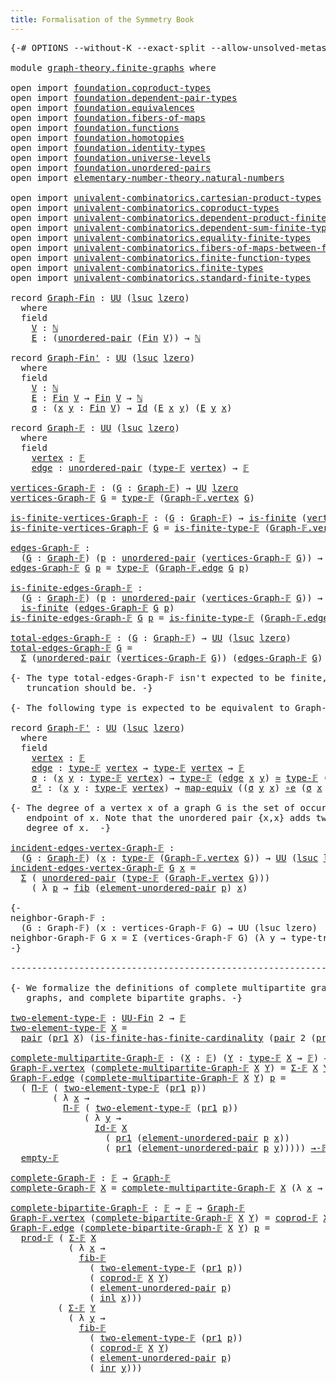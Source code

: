 ```yaml
---
title: Formalisation of the Symmetry Book
---
```


<pre class="Agda"><a id="60" class="Symbol">{-#</a> <a id="64" class="Keyword">OPTIONS</a> <a id="72" class="Pragma">--without-K</a> <a id="84" class="Pragma">--exact-split</a> <a id="98" class="Pragma">--allow-unsolved-metas</a> <a id="121" class="Symbol">#-}</a>

<a id="126" class="Keyword">module</a> <a id="133" href="graph-theory.finite-graphs.html" class="Module">graph-theory.finite-graphs</a> <a id="160" class="Keyword">where</a>

<a id="167" class="Keyword">open</a> <a id="172" class="Keyword">import</a> <a id="179" href="foundation.coproduct-types.html" class="Module">foundation.coproduct-types</a>
<a id="206" class="Keyword">open</a> <a id="211" class="Keyword">import</a> <a id="218" href="foundation.dependent-pair-types.html" class="Module">foundation.dependent-pair-types</a>
<a id="250" class="Keyword">open</a> <a id="255" class="Keyword">import</a> <a id="262" href="foundation.equivalences.html" class="Module">foundation.equivalences</a>
<a id="286" class="Keyword">open</a> <a id="291" class="Keyword">import</a> <a id="298" href="foundation.fibers-of-maps.html" class="Module">foundation.fibers-of-maps</a>
<a id="324" class="Keyword">open</a> <a id="329" class="Keyword">import</a> <a id="336" href="foundation.functions.html" class="Module">foundation.functions</a>
<a id="357" class="Keyword">open</a> <a id="362" class="Keyword">import</a> <a id="369" href="foundation.homotopies.html" class="Module">foundation.homotopies</a>
<a id="391" class="Keyword">open</a> <a id="396" class="Keyword">import</a> <a id="403" href="foundation.identity-types.html" class="Module">foundation.identity-types</a>
<a id="429" class="Keyword">open</a> <a id="434" class="Keyword">import</a> <a id="441" href="foundation.universe-levels.html" class="Module">foundation.universe-levels</a>
<a id="468" class="Keyword">open</a> <a id="473" class="Keyword">import</a> <a id="480" href="foundation.unordered-pairs.html" class="Module">foundation.unordered-pairs</a>
<a id="507" class="Keyword">open</a> <a id="512" class="Keyword">import</a> <a id="519" href="elementary-number-theory.natural-numbers.html" class="Module">elementary-number-theory.natural-numbers</a>

<a id="561" class="Keyword">open</a> <a id="566" class="Keyword">import</a> <a id="573" href="univalent-combinatorics.cartesian-product-types.html" class="Module">univalent-combinatorics.cartesian-product-types</a>
<a id="621" class="Keyword">open</a> <a id="626" class="Keyword">import</a> <a id="633" href="univalent-combinatorics.coproduct-types.html" class="Module">univalent-combinatorics.coproduct-types</a>
<a id="673" class="Keyword">open</a> <a id="678" class="Keyword">import</a> <a id="685" href="univalent-combinatorics.dependent-product-finite-types.html" class="Module">univalent-combinatorics.dependent-product-finite-types</a>
<a id="740" class="Keyword">open</a> <a id="745" class="Keyword">import</a> <a id="752" href="univalent-combinatorics.dependent-sum-finite-types.html" class="Module">univalent-combinatorics.dependent-sum-finite-types</a>
<a id="803" class="Keyword">open</a> <a id="808" class="Keyword">import</a> <a id="815" href="univalent-combinatorics.equality-finite-types.html" class="Module">univalent-combinatorics.equality-finite-types</a>
<a id="861" class="Keyword">open</a> <a id="866" class="Keyword">import</a> <a id="873" href="univalent-combinatorics.fibers-of-maps-between-finite-types.html" class="Module">univalent-combinatorics.fibers-of-maps-between-finite-types</a>
<a id="933" class="Keyword">open</a> <a id="938" class="Keyword">import</a> <a id="945" href="univalent-combinatorics.finite-function-types.html" class="Module">univalent-combinatorics.finite-function-types</a>
<a id="991" class="Keyword">open</a> <a id="996" class="Keyword">import</a> <a id="1003" href="univalent-combinatorics.finite-types.html" class="Module">univalent-combinatorics.finite-types</a>
<a id="1040" class="Keyword">open</a> <a id="1045" class="Keyword">import</a> <a id="1052" href="univalent-combinatorics.standard-finite-types.html" class="Module">univalent-combinatorics.standard-finite-types</a>

<a id="1099" class="Keyword">record</a> <a id="Graph-Fin"></a><a id="1106" href="graph-theory.finite-graphs.html#1106" class="Record">Graph-Fin</a> <a id="1116" class="Symbol">:</a> <a id="1118" href="foundation-core.universe-levels.html#222" class="Primitive">UU</a> <a id="1121" class="Symbol">(</a><a id="1122" href="Agda.Primitive.html#780" class="Primitive">lsuc</a> <a id="1127" href="Agda.Primitive.html#764" class="Primitive">lzero</a><a id="1132" class="Symbol">)</a>
  <a id="1136" class="Keyword">where</a>
  <a id="1144" class="Keyword">field</a>
    <a id="Graph-Fin.V"></a><a id="1154" href="graph-theory.finite-graphs.html#1154" class="Field">V</a> <a id="1156" class="Symbol">:</a> <a id="1158" href="elementary-number-theory.natural-numbers.html#1444" class="Datatype">ℕ</a>
    <a id="Graph-Fin.E"></a><a id="1164" href="graph-theory.finite-graphs.html#1164" class="Field">E</a> <a id="1166" class="Symbol">:</a> <a id="1168" class="Symbol">(</a><a id="1169" href="foundation.unordered-pairs.html#2321" class="Function">unordered-pair</a> <a id="1184" class="Symbol">(</a><a id="1185" href="univalent-combinatorics.standard-finite-types.html#2072" class="Function">Fin</a> <a id="1189" href="graph-theory.finite-graphs.html#1154" class="Field">V</a><a id="1190" class="Symbol">))</a> <a id="1193" class="Symbol">→</a> <a id="1195" href="elementary-number-theory.natural-numbers.html#1444" class="Datatype">ℕ</a>

<a id="1198" class="Keyword">record</a> <a id="Graph-Fin&#39;"></a><a id="1205" href="graph-theory.finite-graphs.html#1205" class="Record">Graph-Fin&#39;</a> <a id="1216" class="Symbol">:</a> <a id="1218" href="foundation-core.universe-levels.html#222" class="Primitive">UU</a> <a id="1221" class="Symbol">(</a><a id="1222" href="Agda.Primitive.html#780" class="Primitive">lsuc</a> <a id="1227" href="Agda.Primitive.html#764" class="Primitive">lzero</a><a id="1232" class="Symbol">)</a>
  <a id="1236" class="Keyword">where</a>
  <a id="1244" class="Keyword">field</a>
    <a id="Graph-Fin&#39;.V"></a><a id="1254" href="graph-theory.finite-graphs.html#1254" class="Field">V</a> <a id="1256" class="Symbol">:</a> <a id="1258" href="elementary-number-theory.natural-numbers.html#1444" class="Datatype">ℕ</a>
    <a id="Graph-Fin&#39;.E"></a><a id="1264" href="graph-theory.finite-graphs.html#1264" class="Field">E</a> <a id="1266" class="Symbol">:</a> <a id="1268" href="univalent-combinatorics.standard-finite-types.html#2072" class="Function">Fin</a> <a id="1272" href="graph-theory.finite-graphs.html#1254" class="Field">V</a> <a id="1274" class="Symbol">→</a> <a id="1276" href="univalent-combinatorics.standard-finite-types.html#2072" class="Function">Fin</a> <a id="1280" href="graph-theory.finite-graphs.html#1254" class="Field">V</a> <a id="1282" class="Symbol">→</a> <a id="1284" href="elementary-number-theory.natural-numbers.html#1444" class="Datatype">ℕ</a>
    <a id="Graph-Fin&#39;.σ"></a><a id="1290" href="graph-theory.finite-graphs.html#1290" class="Field">σ</a> <a id="1292" class="Symbol">:</a> <a id="1294" class="Symbol">(</a><a id="1295" href="graph-theory.finite-graphs.html#1295" class="Bound">x</a> <a id="1297" href="graph-theory.finite-graphs.html#1297" class="Bound">y</a> <a id="1299" class="Symbol">:</a> <a id="1301" href="univalent-combinatorics.standard-finite-types.html#2072" class="Function">Fin</a> <a id="1305" href="graph-theory.finite-graphs.html#1254" class="Field">V</a><a id="1306" class="Symbol">)</a> <a id="1308" class="Symbol">→</a> <a id="1310" href="foundation-core.identity-types.html#641" class="Datatype">Id</a> <a id="1313" class="Symbol">(</a><a id="1314" href="graph-theory.finite-graphs.html#1264" class="Field">E</a> <a id="1316" href="graph-theory.finite-graphs.html#1295" class="Bound">x</a> <a id="1318" href="graph-theory.finite-graphs.html#1297" class="Bound">y</a><a id="1319" class="Symbol">)</a> <a id="1321" class="Symbol">(</a><a id="1322" href="graph-theory.finite-graphs.html#1264" class="Field">E</a> <a id="1324" href="graph-theory.finite-graphs.html#1297" class="Bound">y</a> <a id="1326" href="graph-theory.finite-graphs.html#1295" class="Bound">x</a><a id="1327" class="Symbol">)</a>

<a id="1330" class="Keyword">record</a> <a id="Graph-𝔽"></a><a id="1337" href="graph-theory.finite-graphs.html#1337" class="Record">Graph-𝔽</a> <a id="1345" class="Symbol">:</a> <a id="1347" href="foundation-core.universe-levels.html#222" class="Primitive">UU</a> <a id="1350" class="Symbol">(</a><a id="1351" href="Agda.Primitive.html#780" class="Primitive">lsuc</a> <a id="1356" href="Agda.Primitive.html#764" class="Primitive">lzero</a><a id="1361" class="Symbol">)</a>
  <a id="1365" class="Keyword">where</a>
  <a id="1373" class="Keyword">field</a>
    <a id="Graph-𝔽.vertex"></a><a id="1383" href="graph-theory.finite-graphs.html#1383" class="Field">vertex</a> <a id="1390" class="Symbol">:</a> <a id="1392" href="univalent-combinatorics.finite-types.html#4042" class="Function">𝔽</a>
    <a id="Graph-𝔽.edge"></a><a id="1398" href="graph-theory.finite-graphs.html#1398" class="Field">edge</a> <a id="1403" class="Symbol">:</a> <a id="1405" href="foundation.unordered-pairs.html#2321" class="Function">unordered-pair</a> <a id="1420" class="Symbol">(</a><a id="1421" href="univalent-combinatorics.finite-types.html#4090" class="Function">type-𝔽</a> <a id="1428" href="graph-theory.finite-graphs.html#1383" class="Field">vertex</a><a id="1434" class="Symbol">)</a> <a id="1436" class="Symbol">→</a> <a id="1438" href="univalent-combinatorics.finite-types.html#4042" class="Function">𝔽</a>

<a id="vertices-Graph-𝔽"></a><a id="1441" href="graph-theory.finite-graphs.html#1441" class="Function">vertices-Graph-𝔽</a> <a id="1458" class="Symbol">:</a> <a id="1460" class="Symbol">(</a><a id="1461" href="graph-theory.finite-graphs.html#1461" class="Bound">G</a> <a id="1463" class="Symbol">:</a> <a id="1465" href="graph-theory.finite-graphs.html#1337" class="Record">Graph-𝔽</a><a id="1472" class="Symbol">)</a> <a id="1474" class="Symbol">→</a> <a id="1476" href="foundation-core.universe-levels.html#222" class="Primitive">UU</a> <a id="1479" href="Agda.Primitive.html#764" class="Primitive">lzero</a>
<a id="1485" href="graph-theory.finite-graphs.html#1441" class="Function">vertices-Graph-𝔽</a> <a id="1502" href="graph-theory.finite-graphs.html#1502" class="Bound">G</a> <a id="1504" class="Symbol">=</a> <a id="1506" href="univalent-combinatorics.finite-types.html#4090" class="Function">type-𝔽</a> <a id="1513" class="Symbol">(</a><a id="1514" href="graph-theory.finite-graphs.html#1383" class="Field">Graph-𝔽.vertex</a> <a id="1529" href="graph-theory.finite-graphs.html#1502" class="Bound">G</a><a id="1530" class="Symbol">)</a>

<a id="is-finite-vertices-Graph-𝔽"></a><a id="1533" href="graph-theory.finite-graphs.html#1533" class="Function">is-finite-vertices-Graph-𝔽</a> <a id="1560" class="Symbol">:</a> <a id="1562" class="Symbol">(</a><a id="1563" href="graph-theory.finite-graphs.html#1563" class="Bound">G</a> <a id="1565" class="Symbol">:</a> <a id="1567" href="graph-theory.finite-graphs.html#1337" class="Record">Graph-𝔽</a><a id="1574" class="Symbol">)</a> <a id="1576" class="Symbol">→</a> <a id="1578" href="univalent-combinatorics.finite-types.html#3651" class="Function">is-finite</a> <a id="1588" class="Symbol">(</a><a id="1589" href="graph-theory.finite-graphs.html#1441" class="Function">vertices-Graph-𝔽</a> <a id="1606" href="graph-theory.finite-graphs.html#1563" class="Bound">G</a><a id="1607" class="Symbol">)</a>
<a id="1609" href="graph-theory.finite-graphs.html#1533" class="Function">is-finite-vertices-Graph-𝔽</a> <a id="1636" href="graph-theory.finite-graphs.html#1636" class="Bound">G</a> <a id="1638" class="Symbol">=</a> <a id="1640" href="univalent-combinatorics.finite-types.html#4141" class="Function">is-finite-type-𝔽</a> <a id="1657" class="Symbol">(</a><a id="1658" href="graph-theory.finite-graphs.html#1383" class="Field">Graph-𝔽.vertex</a> <a id="1673" href="graph-theory.finite-graphs.html#1636" class="Bound">G</a><a id="1674" class="Symbol">)</a>

<a id="edges-Graph-𝔽"></a><a id="1677" href="graph-theory.finite-graphs.html#1677" class="Function">edges-Graph-𝔽</a> <a id="1691" class="Symbol">:</a>
  <a id="1695" class="Symbol">(</a><a id="1696" href="graph-theory.finite-graphs.html#1696" class="Bound">G</a> <a id="1698" class="Symbol">:</a> <a id="1700" href="graph-theory.finite-graphs.html#1337" class="Record">Graph-𝔽</a><a id="1707" class="Symbol">)</a> <a id="1709" class="Symbol">(</a><a id="1710" href="graph-theory.finite-graphs.html#1710" class="Bound">p</a> <a id="1712" class="Symbol">:</a> <a id="1714" href="foundation.unordered-pairs.html#2321" class="Function">unordered-pair</a> <a id="1729" class="Symbol">(</a><a id="1730" href="graph-theory.finite-graphs.html#1441" class="Function">vertices-Graph-𝔽</a> <a id="1747" href="graph-theory.finite-graphs.html#1696" class="Bound">G</a><a id="1748" class="Symbol">))</a> <a id="1751" class="Symbol">→</a> <a id="1753" href="foundation-core.universe-levels.html#222" class="Primitive">UU</a> <a id="1756" href="Agda.Primitive.html#764" class="Primitive">lzero</a>
<a id="1762" href="graph-theory.finite-graphs.html#1677" class="Function">edges-Graph-𝔽</a> <a id="1776" href="graph-theory.finite-graphs.html#1776" class="Bound">G</a> <a id="1778" href="graph-theory.finite-graphs.html#1778" class="Bound">p</a> <a id="1780" class="Symbol">=</a> <a id="1782" href="univalent-combinatorics.finite-types.html#4090" class="Function">type-𝔽</a> <a id="1789" class="Symbol">(</a><a id="1790" href="graph-theory.finite-graphs.html#1398" class="Field">Graph-𝔽.edge</a> <a id="1803" href="graph-theory.finite-graphs.html#1776" class="Bound">G</a> <a id="1805" href="graph-theory.finite-graphs.html#1778" class="Bound">p</a><a id="1806" class="Symbol">)</a>

<a id="is-finite-edges-Graph-𝔽"></a><a id="1809" href="graph-theory.finite-graphs.html#1809" class="Function">is-finite-edges-Graph-𝔽</a> <a id="1833" class="Symbol">:</a>
  <a id="1837" class="Symbol">(</a><a id="1838" href="graph-theory.finite-graphs.html#1838" class="Bound">G</a> <a id="1840" class="Symbol">:</a> <a id="1842" href="graph-theory.finite-graphs.html#1337" class="Record">Graph-𝔽</a><a id="1849" class="Symbol">)</a> <a id="1851" class="Symbol">(</a><a id="1852" href="graph-theory.finite-graphs.html#1852" class="Bound">p</a> <a id="1854" class="Symbol">:</a> <a id="1856" href="foundation.unordered-pairs.html#2321" class="Function">unordered-pair</a> <a id="1871" class="Symbol">(</a><a id="1872" href="graph-theory.finite-graphs.html#1441" class="Function">vertices-Graph-𝔽</a> <a id="1889" href="graph-theory.finite-graphs.html#1838" class="Bound">G</a><a id="1890" class="Symbol">))</a> <a id="1893" class="Symbol">→</a>
  <a id="1897" href="univalent-combinatorics.finite-types.html#3651" class="Function">is-finite</a> <a id="1907" class="Symbol">(</a><a id="1908" href="graph-theory.finite-graphs.html#1677" class="Function">edges-Graph-𝔽</a> <a id="1922" href="graph-theory.finite-graphs.html#1838" class="Bound">G</a> <a id="1924" href="graph-theory.finite-graphs.html#1852" class="Bound">p</a><a id="1925" class="Symbol">)</a>
<a id="1927" href="graph-theory.finite-graphs.html#1809" class="Function">is-finite-edges-Graph-𝔽</a> <a id="1951" href="graph-theory.finite-graphs.html#1951" class="Bound">G</a> <a id="1953" href="graph-theory.finite-graphs.html#1953" class="Bound">p</a> <a id="1955" class="Symbol">=</a> <a id="1957" href="univalent-combinatorics.finite-types.html#4141" class="Function">is-finite-type-𝔽</a> <a id="1974" class="Symbol">(</a><a id="1975" href="graph-theory.finite-graphs.html#1398" class="Field">Graph-𝔽.edge</a> <a id="1988" href="graph-theory.finite-graphs.html#1951" class="Bound">G</a> <a id="1990" href="graph-theory.finite-graphs.html#1953" class="Bound">p</a><a id="1991" class="Symbol">)</a>

<a id="total-edges-Graph-𝔽"></a><a id="1994" href="graph-theory.finite-graphs.html#1994" class="Function">total-edges-Graph-𝔽</a> <a id="2014" class="Symbol">:</a> <a id="2016" class="Symbol">(</a><a id="2017" href="graph-theory.finite-graphs.html#2017" class="Bound">G</a> <a id="2019" class="Symbol">:</a> <a id="2021" href="graph-theory.finite-graphs.html#1337" class="Record">Graph-𝔽</a><a id="2028" class="Symbol">)</a> <a id="2030" class="Symbol">→</a> <a id="2032" href="foundation-core.universe-levels.html#222" class="Primitive">UU</a> <a id="2035" class="Symbol">(</a><a id="2036" href="Agda.Primitive.html#780" class="Primitive">lsuc</a> <a id="2041" href="Agda.Primitive.html#764" class="Primitive">lzero</a><a id="2046" class="Symbol">)</a>
<a id="2048" href="graph-theory.finite-graphs.html#1994" class="Function">total-edges-Graph-𝔽</a> <a id="2068" href="graph-theory.finite-graphs.html#2068" class="Bound">G</a> <a id="2070" class="Symbol">=</a>
  <a id="2074" href="foundation-core.dependent-pair-types.html#502" class="Record">Σ</a> <a id="2076" class="Symbol">(</a><a id="2077" href="foundation.unordered-pairs.html#2321" class="Function">unordered-pair</a> <a id="2092" class="Symbol">(</a><a id="2093" href="graph-theory.finite-graphs.html#1441" class="Function">vertices-Graph-𝔽</a> <a id="2110" href="graph-theory.finite-graphs.html#2068" class="Bound">G</a><a id="2111" class="Symbol">))</a> <a id="2114" class="Symbol">(</a><a id="2115" href="graph-theory.finite-graphs.html#1677" class="Function">edges-Graph-𝔽</a> <a id="2129" href="graph-theory.finite-graphs.html#2068" class="Bound">G</a><a id="2130" class="Symbol">)</a>

<a id="2133" class="Comment">{- The type total-edges-Graph-𝔽 isn&#39;t expected to be finite, but its set
   truncation should be. -}</a>

<a id="2235" class="Comment">{- The following type is expected to be equivalent to Graph-𝔽 -}</a>

<a id="2301" class="Keyword">record</a> <a id="Graph-𝔽&#39;"></a><a id="2308" href="graph-theory.finite-graphs.html#2308" class="Record">Graph-𝔽&#39;</a> <a id="2317" class="Symbol">:</a> <a id="2319" href="foundation-core.universe-levels.html#222" class="Primitive">UU</a> <a id="2322" class="Symbol">(</a><a id="2323" href="Agda.Primitive.html#780" class="Primitive">lsuc</a> <a id="2328" href="Agda.Primitive.html#764" class="Primitive">lzero</a><a id="2333" class="Symbol">)</a>
  <a id="2337" class="Keyword">where</a>
  <a id="2345" class="Keyword">field</a>
    <a id="Graph-𝔽&#39;.vertex"></a><a id="2355" href="graph-theory.finite-graphs.html#2355" class="Field">vertex</a> <a id="2362" class="Symbol">:</a> <a id="2364" href="univalent-combinatorics.finite-types.html#4042" class="Function">𝔽</a>
    <a id="Graph-𝔽&#39;.edge"></a><a id="2370" href="graph-theory.finite-graphs.html#2370" class="Field">edge</a> <a id="2375" class="Symbol">:</a> <a id="2377" href="univalent-combinatorics.finite-types.html#4090" class="Function">type-𝔽</a> <a id="2384" href="graph-theory.finite-graphs.html#2355" class="Field">vertex</a> <a id="2391" class="Symbol">→</a> <a id="2393" href="univalent-combinatorics.finite-types.html#4090" class="Function">type-𝔽</a> <a id="2400" href="graph-theory.finite-graphs.html#2355" class="Field">vertex</a> <a id="2407" class="Symbol">→</a> <a id="2409" href="univalent-combinatorics.finite-types.html#4042" class="Function">𝔽</a>
    <a id="Graph-𝔽&#39;.σ"></a><a id="2415" href="graph-theory.finite-graphs.html#2415" class="Field">σ</a> <a id="2417" class="Symbol">:</a> <a id="2419" class="Symbol">(</a><a id="2420" href="graph-theory.finite-graphs.html#2420" class="Bound">x</a> <a id="2422" href="graph-theory.finite-graphs.html#2422" class="Bound">y</a> <a id="2424" class="Symbol">:</a> <a id="2426" href="univalent-combinatorics.finite-types.html#4090" class="Function">type-𝔽</a> <a id="2433" href="graph-theory.finite-graphs.html#2355" class="Field">vertex</a><a id="2439" class="Symbol">)</a> <a id="2441" class="Symbol">→</a> <a id="2443" href="univalent-combinatorics.finite-types.html#4090" class="Function">type-𝔽</a> <a id="2450" class="Symbol">(</a><a id="2451" href="graph-theory.finite-graphs.html#2370" class="Field">edge</a> <a id="2456" href="graph-theory.finite-graphs.html#2420" class="Bound">x</a> <a id="2458" href="graph-theory.finite-graphs.html#2422" class="Bound">y</a><a id="2459" class="Symbol">)</a> <a id="2461" href="foundation-core.equivalences.html#1607" class="Function Operator">≃</a> <a id="2463" href="univalent-combinatorics.finite-types.html#4090" class="Function">type-𝔽</a> <a id="2470" class="Symbol">(</a><a id="2471" href="graph-theory.finite-graphs.html#2370" class="Field">edge</a> <a id="2476" href="graph-theory.finite-graphs.html#2422" class="Bound">y</a> <a id="2478" href="graph-theory.finite-graphs.html#2420" class="Bound">x</a><a id="2479" class="Symbol">)</a>
    <a id="Graph-𝔽&#39;.σ²"></a><a id="2485" href="graph-theory.finite-graphs.html#2485" class="Field">σ²</a> <a id="2488" class="Symbol">:</a> <a id="2490" class="Symbol">(</a><a id="2491" href="graph-theory.finite-graphs.html#2491" class="Bound">x</a> <a id="2493" href="graph-theory.finite-graphs.html#2493" class="Bound">y</a> <a id="2495" class="Symbol">:</a> <a id="2497" href="univalent-combinatorics.finite-types.html#4090" class="Function">type-𝔽</a> <a id="2504" href="graph-theory.finite-graphs.html#2355" class="Field">vertex</a><a id="2510" class="Symbol">)</a> <a id="2512" class="Symbol">→</a> <a id="2514" href="foundation-core.equivalences.html#1807" class="Function">map-equiv</a> <a id="2524" class="Symbol">((</a><a id="2526" href="graph-theory.finite-graphs.html#2415" class="Field">σ</a> <a id="2528" href="graph-theory.finite-graphs.html#2493" class="Bound">y</a> <a id="2530" href="graph-theory.finite-graphs.html#2491" class="Bound">x</a><a id="2531" class="Symbol">)</a> <a id="2533" href="foundation-core.equivalences.html#7843" class="Function Operator">∘e</a> <a id="2536" class="Symbol">(</a><a id="2537" href="graph-theory.finite-graphs.html#2415" class="Field">σ</a> <a id="2539" href="graph-theory.finite-graphs.html#2491" class="Bound">x</a> <a id="2541" href="graph-theory.finite-graphs.html#2493" class="Bound">y</a><a id="2542" class="Symbol">))</a> <a id="2545" href="foundation-core.homotopies.html#467" class="Function Operator">~</a> <a id="2547" href="foundation-core.functions.html#309" class="Function">id</a>

<a id="2551" class="Comment">{- The degree of a vertex x of a graph G is the set of occurences of x as an
   endpoint of x. Note that the unordered pair {x,x} adds two elements to the
   degree of x.  -}</a>

<a id="incident-edges-vertex-Graph-𝔽"></a><a id="2727" href="graph-theory.finite-graphs.html#2727" class="Function">incident-edges-vertex-Graph-𝔽</a> <a id="2757" class="Symbol">:</a>
  <a id="2761" class="Symbol">(</a><a id="2762" href="graph-theory.finite-graphs.html#2762" class="Bound">G</a> <a id="2764" class="Symbol">:</a> <a id="2766" href="graph-theory.finite-graphs.html#1337" class="Record">Graph-𝔽</a><a id="2773" class="Symbol">)</a> <a id="2775" class="Symbol">(</a><a id="2776" href="graph-theory.finite-graphs.html#2776" class="Bound">x</a> <a id="2778" class="Symbol">:</a> <a id="2780" href="univalent-combinatorics.finite-types.html#4090" class="Function">type-𝔽</a> <a id="2787" class="Symbol">(</a><a id="2788" href="graph-theory.finite-graphs.html#1383" class="Field">Graph-𝔽.vertex</a> <a id="2803" href="graph-theory.finite-graphs.html#2762" class="Bound">G</a><a id="2804" class="Symbol">))</a> <a id="2807" class="Symbol">→</a> <a id="2809" href="foundation-core.universe-levels.html#222" class="Primitive">UU</a> <a id="2812" class="Symbol">(</a><a id="2813" href="Agda.Primitive.html#780" class="Primitive">lsuc</a> <a id="2818" href="Agda.Primitive.html#764" class="Primitive">lzero</a><a id="2823" class="Symbol">)</a>
<a id="2825" href="graph-theory.finite-graphs.html#2727" class="Function">incident-edges-vertex-Graph-𝔽</a> <a id="2855" href="graph-theory.finite-graphs.html#2855" class="Bound">G</a> <a id="2857" href="graph-theory.finite-graphs.html#2857" class="Bound">x</a> <a id="2859" class="Symbol">=</a>
  <a id="2863" href="foundation-core.dependent-pair-types.html#502" class="Record">Σ</a> <a id="2865" class="Symbol">(</a> <a id="2867" href="foundation.unordered-pairs.html#2321" class="Function">unordered-pair</a> <a id="2882" class="Symbol">(</a><a id="2883" href="univalent-combinatorics.finite-types.html#4090" class="Function">type-𝔽</a> <a id="2890" class="Symbol">(</a><a id="2891" href="graph-theory.finite-graphs.html#1383" class="Field">Graph-𝔽.vertex</a> <a id="2906" href="graph-theory.finite-graphs.html#2855" class="Bound">G</a><a id="2907" class="Symbol">)))</a>
    <a id="2915" class="Symbol">(</a> <a id="2917" class="Symbol">λ</a> <a id="2919" href="graph-theory.finite-graphs.html#2919" class="Bound">p</a> <a id="2921" class="Symbol">→</a> <a id="2923" href="foundation-core.fibers-of-maps.html#928" class="Function">fib</a> <a id="2927" class="Symbol">(</a><a id="2928" href="foundation.unordered-pairs.html#3364" class="Function">element-unordered-pair</a> <a id="2951" href="graph-theory.finite-graphs.html#2919" class="Bound">p</a><a id="2952" class="Symbol">)</a> <a id="2954" href="graph-theory.finite-graphs.html#2857" class="Bound">x</a><a id="2955" class="Symbol">)</a>

<a id="2958" class="Comment">{-
neighbor-Graph-𝔽 :
  (G : Graph-𝔽) (x : vertices-Graph-𝔽 G) → UU (lsuc lzero)
neighbor-Graph-𝔽 G x = Σ (vertices-Graph-𝔽 G) (λ y → type-trunc-Prop {!!})
-}</a>

<a id="3118" class="Comment">--------------------------------------------------------------------------------</a>

<a id="3200" class="Comment">{- We formalize the definitions of complete multipartite graphs, complete
   graphs, and complete bipartite graphs. -}</a>

<a id="two-element-type-𝔽"></a><a id="3320" href="graph-theory.finite-graphs.html#3320" class="Function">two-element-type-𝔽</a> <a id="3339" class="Symbol">:</a> <a id="3341" href="univalent-combinatorics.finite-types.html#4997" class="Function">UU-Fin</a> <a id="3348" class="Number">2</a> <a id="3350" class="Symbol">→</a> <a id="3352" href="univalent-combinatorics.finite-types.html#4042" class="Function">𝔽</a>
<a id="3354" href="graph-theory.finite-graphs.html#3320" class="Function">two-element-type-𝔽</a> <a id="3373" href="graph-theory.finite-graphs.html#3373" class="Bound">X</a> <a id="3375" class="Symbol">=</a>
  <a id="3379" href="foundation-core.dependent-pair-types.html#575" class="InductiveConstructor">pair</a> <a id="3384" class="Symbol">(</a><a id="3385" href="foundation-core.dependent-pair-types.html#592" class="Field">pr1</a> <a id="3389" href="graph-theory.finite-graphs.html#3373" class="Bound">X</a><a id="3390" class="Symbol">)</a> <a id="3392" class="Symbol">(</a><a id="3393" href="univalent-combinatorics.finite-types.html#11242" class="Function">is-finite-has-finite-cardinality</a> <a id="3426" class="Symbol">(</a><a id="3427" href="foundation-core.dependent-pair-types.html#575" class="InductiveConstructor">pair</a> <a id="3432" class="Number">2</a> <a id="3434" class="Symbol">(</a><a id="3435" href="foundation-core.dependent-pair-types.html#604" class="Field">pr2</a> <a id="3439" href="graph-theory.finite-graphs.html#3373" class="Bound">X</a><a id="3440" class="Symbol">)))</a>

<a id="complete-multipartite-Graph-𝔽"></a><a id="3445" href="graph-theory.finite-graphs.html#3445" class="Function">complete-multipartite-Graph-𝔽</a> <a id="3475" class="Symbol">:</a> <a id="3477" class="Symbol">(</a><a id="3478" href="graph-theory.finite-graphs.html#3478" class="Bound">X</a> <a id="3480" class="Symbol">:</a> <a id="3482" href="univalent-combinatorics.finite-types.html#4042" class="Function">𝔽</a><a id="3483" class="Symbol">)</a> <a id="3485" class="Symbol">(</a><a id="3486" href="graph-theory.finite-graphs.html#3486" class="Bound">Y</a> <a id="3488" class="Symbol">:</a> <a id="3490" href="univalent-combinatorics.finite-types.html#4090" class="Function">type-𝔽</a> <a id="3497" href="graph-theory.finite-graphs.html#3478" class="Bound">X</a> <a id="3499" class="Symbol">→</a> <a id="3501" href="univalent-combinatorics.finite-types.html#4042" class="Function">𝔽</a><a id="3502" class="Symbol">)</a> <a id="3504" class="Symbol">→</a> <a id="3506" href="graph-theory.finite-graphs.html#1337" class="Record">Graph-𝔽</a>
<a id="3514" href="graph-theory.finite-graphs.html#1383" class="Field">Graph-𝔽.vertex</a> <a id="3529" class="Symbol">(</a><a id="3530" href="graph-theory.finite-graphs.html#3445" class="Function">complete-multipartite-Graph-𝔽</a> <a id="3560" href="graph-theory.finite-graphs.html#3560" class="Bound">X</a> <a id="3562" href="graph-theory.finite-graphs.html#3562" class="Bound">Y</a><a id="3563" class="Symbol">)</a> <a id="3565" class="Symbol">=</a> <a id="3567" href="univalent-combinatorics.dependent-sum-finite-types.html#2940" class="Function">Σ-𝔽</a> <a id="3571" href="graph-theory.finite-graphs.html#3560" class="Bound">X</a> <a id="3573" href="graph-theory.finite-graphs.html#3562" class="Bound">Y</a>
<a id="3575" href="graph-theory.finite-graphs.html#1398" class="Field">Graph-𝔽.edge</a> <a id="3588" class="Symbol">(</a><a id="3589" href="graph-theory.finite-graphs.html#3445" class="Function">complete-multipartite-Graph-𝔽</a> <a id="3619" href="graph-theory.finite-graphs.html#3619" class="Bound">X</a> <a id="3621" href="graph-theory.finite-graphs.html#3621" class="Bound">Y</a><a id="3622" class="Symbol">)</a> <a id="3624" href="graph-theory.finite-graphs.html#3624" class="Bound">p</a> <a id="3626" class="Symbol">=</a>
  <a id="3630" class="Symbol">(</a> <a id="3632" href="univalent-combinatorics.dependent-product-finite-types.html#1138" class="Function">Π-𝔽</a> <a id="3636" class="Symbol">(</a> <a id="3638" href="graph-theory.finite-graphs.html#3320" class="Function">two-element-type-𝔽</a> <a id="3657" class="Symbol">(</a><a id="3658" href="foundation-core.dependent-pair-types.html#592" class="Field">pr1</a> <a id="3662" href="graph-theory.finite-graphs.html#3624" class="Bound">p</a><a id="3663" class="Symbol">))</a>
        <a id="3674" class="Symbol">(</a> <a id="3676" class="Symbol">λ</a> <a id="3678" href="graph-theory.finite-graphs.html#3678" class="Bound">x</a> <a id="3680" class="Symbol">→</a>
          <a id="3692" href="univalent-combinatorics.dependent-product-finite-types.html#1138" class="Function">Π-𝔽</a> <a id="3696" class="Symbol">(</a> <a id="3698" href="graph-theory.finite-graphs.html#3320" class="Function">two-element-type-𝔽</a> <a id="3717" class="Symbol">(</a><a id="3718" href="foundation-core.dependent-pair-types.html#592" class="Field">pr1</a> <a id="3722" href="graph-theory.finite-graphs.html#3624" class="Bound">p</a><a id="3723" class="Symbol">))</a>
              <a id="3740" class="Symbol">(</a> <a id="3742" class="Symbol">λ</a> <a id="3744" href="graph-theory.finite-graphs.html#3744" class="Bound">y</a> <a id="3746" class="Symbol">→</a>
                <a id="3764" href="univalent-combinatorics.equality-finite-types.html#3471" class="Function">Id-𝔽</a> <a id="3769" href="graph-theory.finite-graphs.html#3619" class="Bound">X</a>
                  <a id="3789" class="Symbol">(</a> <a id="3791" href="foundation-core.dependent-pair-types.html#592" class="Field">pr1</a> <a id="3795" class="Symbol">(</a><a id="3796" href="foundation.unordered-pairs.html#3364" class="Function">element-unordered-pair</a> <a id="3819" href="graph-theory.finite-graphs.html#3624" class="Bound">p</a> <a id="3821" href="graph-theory.finite-graphs.html#3678" class="Bound">x</a><a id="3822" class="Symbol">))</a>
                  <a id="3843" class="Symbol">(</a> <a id="3845" href="foundation-core.dependent-pair-types.html#592" class="Field">pr1</a> <a id="3849" class="Symbol">(</a><a id="3850" href="foundation.unordered-pairs.html#3364" class="Function">element-unordered-pair</a> <a id="3873" href="graph-theory.finite-graphs.html#3624" class="Bound">p</a> <a id="3875" href="graph-theory.finite-graphs.html#3744" class="Bound">y</a><a id="3876" class="Symbol">)))))</a> <a id="3882" href="univalent-combinatorics.finite-function-types.html#989" class="Function Operator">→-𝔽</a>
  <a id="3888" href="univalent-combinatorics.finite-types.html#7035" class="Function">empty-𝔽</a>

<a id="complete-Graph-𝔽"></a><a id="3897" href="graph-theory.finite-graphs.html#3897" class="Function">complete-Graph-𝔽</a> <a id="3914" class="Symbol">:</a> <a id="3916" href="univalent-combinatorics.finite-types.html#4042" class="Function">𝔽</a> <a id="3918" class="Symbol">→</a> <a id="3920" href="graph-theory.finite-graphs.html#1337" class="Record">Graph-𝔽</a>
<a id="3928" href="graph-theory.finite-graphs.html#3897" class="Function">complete-Graph-𝔽</a> <a id="3945" href="graph-theory.finite-graphs.html#3945" class="Bound">X</a> <a id="3947" class="Symbol">=</a> <a id="3949" href="graph-theory.finite-graphs.html#3445" class="Function">complete-multipartite-Graph-𝔽</a> <a id="3979" href="graph-theory.finite-graphs.html#3945" class="Bound">X</a> <a id="3981" class="Symbol">(λ</a> <a id="3984" href="graph-theory.finite-graphs.html#3984" class="Bound">x</a> <a id="3986" class="Symbol">→</a> <a id="3988" href="univalent-combinatorics.finite-types.html#8032" class="Function">unit-𝔽</a><a id="3994" class="Symbol">)</a>

<a id="complete-bipartite-Graph-𝔽"></a><a id="3997" href="graph-theory.finite-graphs.html#3997" class="Function">complete-bipartite-Graph-𝔽</a> <a id="4024" class="Symbol">:</a> <a id="4026" href="univalent-combinatorics.finite-types.html#4042" class="Function">𝔽</a> <a id="4028" class="Symbol">→</a> <a id="4030" href="univalent-combinatorics.finite-types.html#4042" class="Function">𝔽</a> <a id="4032" class="Symbol">→</a> <a id="4034" href="graph-theory.finite-graphs.html#1337" class="Record">Graph-𝔽</a>
<a id="4042" href="graph-theory.finite-graphs.html#1383" class="Field">Graph-𝔽.vertex</a> <a id="4057" class="Symbol">(</a><a id="4058" href="graph-theory.finite-graphs.html#3997" class="Function">complete-bipartite-Graph-𝔽</a> <a id="4085" href="graph-theory.finite-graphs.html#4085" class="Bound">X</a> <a id="4087" href="graph-theory.finite-graphs.html#4087" class="Bound">Y</a><a id="4088" class="Symbol">)</a> <a id="4090" class="Symbol">=</a> <a id="4092" href="univalent-combinatorics.coproduct-types.html#5261" class="Function">coprod-𝔽</a> <a id="4101" href="graph-theory.finite-graphs.html#4085" class="Bound">X</a> <a id="4103" href="graph-theory.finite-graphs.html#4087" class="Bound">Y</a>
<a id="4105" href="graph-theory.finite-graphs.html#1398" class="Field">Graph-𝔽.edge</a> <a id="4118" class="Symbol">(</a><a id="4119" href="graph-theory.finite-graphs.html#3997" class="Function">complete-bipartite-Graph-𝔽</a> <a id="4146" href="graph-theory.finite-graphs.html#4146" class="Bound">X</a> <a id="4148" href="graph-theory.finite-graphs.html#4148" class="Bound">Y</a><a id="4149" class="Symbol">)</a> <a id="4151" href="graph-theory.finite-graphs.html#4151" class="Bound">p</a> <a id="4153" class="Symbol">=</a>
  <a id="4157" href="univalent-combinatorics.cartesian-product-types.html#5720" class="Function">prod-𝔽</a> <a id="4164" class="Symbol">(</a> <a id="4166" href="univalent-combinatorics.dependent-sum-finite-types.html#2940" class="Function">Σ-𝔽</a> <a id="4170" href="graph-theory.finite-graphs.html#4146" class="Bound">X</a>
           <a id="4183" class="Symbol">(</a> <a id="4185" class="Symbol">λ</a> <a id="4187" href="graph-theory.finite-graphs.html#4187" class="Bound">x</a> <a id="4189" class="Symbol">→</a>
             <a id="4204" href="univalent-combinatorics.fibers-of-maps-between-finite-types.html#1840" class="Function">fib-𝔽</a>
               <a id="4225" class="Symbol">(</a> <a id="4227" href="graph-theory.finite-graphs.html#3320" class="Function">two-element-type-𝔽</a> <a id="4246" class="Symbol">(</a><a id="4247" href="foundation-core.dependent-pair-types.html#592" class="Field">pr1</a> <a id="4251" href="graph-theory.finite-graphs.html#4151" class="Bound">p</a><a id="4252" class="Symbol">))</a>
               <a id="4270" class="Symbol">(</a> <a id="4272" href="univalent-combinatorics.coproduct-types.html#5261" class="Function">coprod-𝔽</a> <a id="4281" href="graph-theory.finite-graphs.html#4146" class="Bound">X</a> <a id="4283" href="graph-theory.finite-graphs.html#4148" class="Bound">Y</a><a id="4284" class="Symbol">)</a>
               <a id="4301" class="Symbol">(</a> <a id="4303" href="foundation.unordered-pairs.html#3364" class="Function">element-unordered-pair</a> <a id="4326" href="graph-theory.finite-graphs.html#4151" class="Bound">p</a><a id="4327" class="Symbol">)</a>
               <a id="4344" class="Symbol">(</a> <a id="4346" href="foundation.coproduct-types.html#1239" class="InductiveConstructor">inl</a> <a id="4350" href="graph-theory.finite-graphs.html#4187" class="Bound">x</a><a id="4351" class="Symbol">)))</a>
         <a id="4364" class="Symbol">(</a> <a id="4366" href="univalent-combinatorics.dependent-sum-finite-types.html#2940" class="Function">Σ-𝔽</a> <a id="4370" href="graph-theory.finite-graphs.html#4148" class="Bound">Y</a>
           <a id="4383" class="Symbol">(</a> <a id="4385" class="Symbol">λ</a> <a id="4387" href="graph-theory.finite-graphs.html#4387" class="Bound">y</a> <a id="4389" class="Symbol">→</a>
             <a id="4404" href="univalent-combinatorics.fibers-of-maps-between-finite-types.html#1840" class="Function">fib-𝔽</a>
               <a id="4425" class="Symbol">(</a> <a id="4427" href="graph-theory.finite-graphs.html#3320" class="Function">two-element-type-𝔽</a> <a id="4446" class="Symbol">(</a><a id="4447" href="foundation-core.dependent-pair-types.html#592" class="Field">pr1</a> <a id="4451" href="graph-theory.finite-graphs.html#4151" class="Bound">p</a><a id="4452" class="Symbol">))</a>
               <a id="4470" class="Symbol">(</a> <a id="4472" href="univalent-combinatorics.coproduct-types.html#5261" class="Function">coprod-𝔽</a> <a id="4481" href="graph-theory.finite-graphs.html#4146" class="Bound">X</a> <a id="4483" href="graph-theory.finite-graphs.html#4148" class="Bound">Y</a><a id="4484" class="Symbol">)</a>
               <a id="4501" class="Symbol">(</a> <a id="4503" href="foundation.unordered-pairs.html#3364" class="Function">element-unordered-pair</a> <a id="4526" href="graph-theory.finite-graphs.html#4151" class="Bound">p</a><a id="4527" class="Symbol">)</a>
               <a id="4544" class="Symbol">(</a> <a id="4546" href="foundation.coproduct-types.html#1262" class="InductiveConstructor">inr</a> <a id="4550" href="graph-theory.finite-graphs.html#4387" class="Bound">y</a><a id="4551" class="Symbol">)))</a>
</pre>